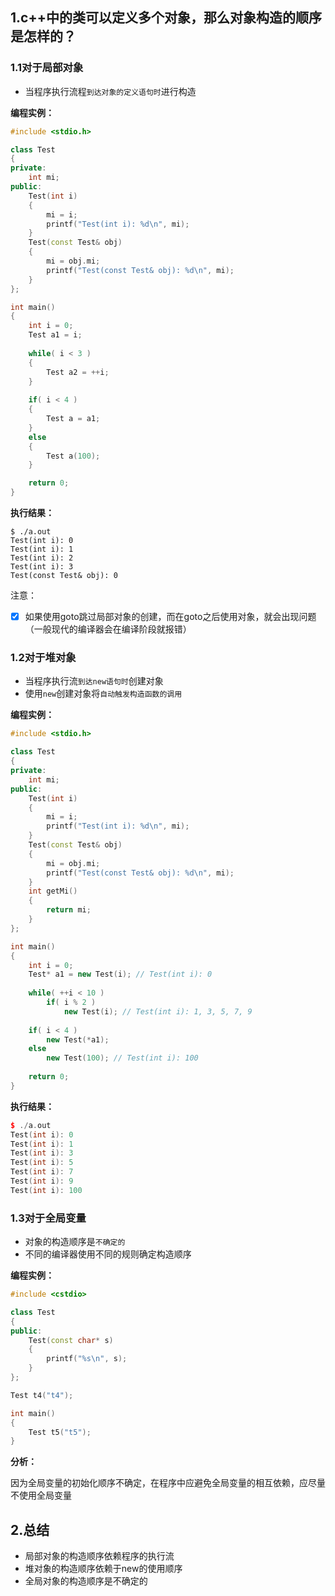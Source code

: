 ## 1.c++中的类可以定义多个对象，那么对象构造的顺序是怎样的？

### 1.1对于局部对象

- 当程序执行流程`到达对象的定义语句时`进行构造

**编程实例：**

```c++
#include <stdio.h>

class Test
{
private:
    int mi;
public:
    Test(int i)
    {
        mi = i;
        printf("Test(int i): %d\n", mi);
    }
    Test(const Test& obj)
    {
        mi = obj.mi;
        printf("Test(const Test& obj): %d\n", mi);
    }
};

int main()
{
    int i = 0;
    Test a1 = i;
        
    while( i < 3 )
    {
        Test a2 = ++i;
    }
        
    if( i < 4 )
    {
        Test a = a1;
    }
    else
    {
        Test a(100);
    }

    return 0;
}
```

**执行结果：**

```shell
$ ./a.out 
Test(int i): 0
Test(int i): 1
Test(int i): 2
Test(int i): 3
Test(const Test& obj): 0
```

注意：

- [x] 如果使用goto跳过局部对象的创建，而在goto之后使用对象，就会出现问题（一般现代的编译器会在编译阶段就报错）

### 1.2对于堆对象

- 当程序执行流`到达new语句时`创建对象
- 使用`new`创建对象将`自动触发构造函数的调用`

**编程实例：**

```c++
#include <stdio.h>

class Test
{
private:
    int mi;
public:
    Test(int i)
    {
        mi = i;
        printf("Test(int i): %d\n", mi);
    }
    Test(const Test& obj)
    {
        mi = obj.mi;
        printf("Test(const Test& obj): %d\n", mi);
    }
    int getMi()
    {
        return mi;
    }
};

int main()
{
    int i = 0;
    Test* a1 = new Test(i); // Test(int i): 0
        
    while( ++i < 10 )
        if( i % 2 )
            new Test(i); // Test(int i): 1, 3, 5, 7, 9
        
    if( i < 4 )
        new Test(*a1);
    else
        new Test(100); // Test(int i): 100
        
    return 0;
}
```

**执行结果：**

```c++
$ ./a.out 
Test(int i): 0
Test(int i): 1
Test(int i): 3
Test(int i): 5
Test(int i): 7
Test(int i): 9
Test(int i): 100
```

### 1.3对于全局变量

- 对象的构造顺序是`不确定的`
- 不同的编译器使用不同的规则确定构造顺序

**编程实例：**

```c++
#include <cstdio>

class Test
{
public:
    Test(const char* s)
    {
        printf("%s\n", s);
    }
};

Test t4("t4");

int main()
{
    Test t5("t5");
}
```

**分析：**

因为全局变量的初始化顺序不确定，在程序中应避免全局变量的相互依赖，应尽量不使用全局变量

## 2.总结

- 局部对象的构造顺序依赖程序的执行流
- 堆对象的构造顺序依赖于new的使用顺序
- 全局对象的构造顺序是不确定的